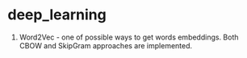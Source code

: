 # deep_learning

1) Word2Vec - one of possible ways to get words embeddings. Both CBOW and SkipGram approaches are implemented.
